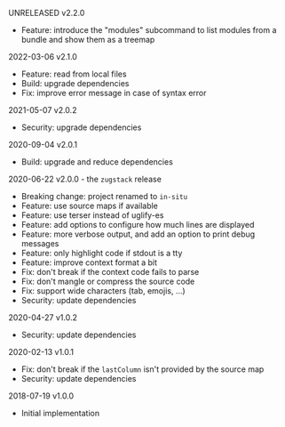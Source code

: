 UNRELEASED v2.2.0

* Feature: introduce the "modules" subcommand to list modules from a bundle and show them as a
  treemap

2022-03-06 v2.1.0

* Feature: read from local files
* Build: upgrade dependencies
* Fix: improve error message in case of syntax error

2021-05-07 v2.0.2

* Security: upgrade dependencies

2020-09-04 v2.0.1

* Build: upgrade and reduce dependencies

2020-06-22 v2.0.0 - the `zugstack` release

* Breaking change: project renamed to `in-situ`
* Feature: use source maps if available
* Feature: use terser instead of uglify-es
* Feature: add options to configure how much lines are displayed
* Feature: more verbose output, and add an option to print debug messages
* Feature: only highlight code if stdout is a tty
* Feature: improve context format a bit
* Fix: don't break if the context code fails to parse
* Fix: don't mangle or compress the source code
* Fix: support wide characters (tab, emojis, ...)
* Security: update dependencies

2020-04-27 v1.0.2

* Security: update dependencies

2020-02-13 v1.0.1

* Fix: don't break if the `lastColumn` isn't provided by the source map
* Security: update dependencies

2018-07-19 v1.0.0

* Initial implementation

